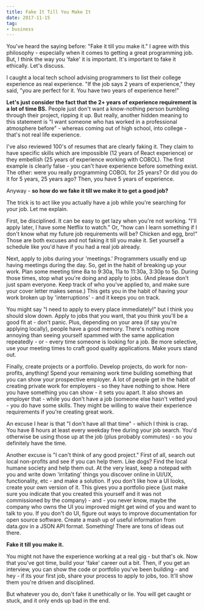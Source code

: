 ```yaml
---
title: Fake It Till You Make It
date: 2017-11-15
tag:
- business
---
```

You've heard the saying before: "Fake it till you make it."  I agree with this philosophy - especially when it comes to getting a great programming job.  But, I think the way you 'fake' it is important.  It's important to fake it ethically.  Let's discuss.

<!--more-->

I caught a local tech school advising programmers to list their college experience as real experience.  "If the job says 2 years of experience," they said, "you are perfect for it. You have two years of experience here!"

**Let's just consider the fact that the 2+ years of experience requirement is a lot of time BS.**  People just don't want a know-nothing person bumbling through their project, ripping it up.  But really, another hidden meaning to this statement is "I want someone who has worked in a professional atmosphere before" - whereas coming out of high school, into college - that's not real life experience.

I've also reviewed 100's of resumes that are clearly faking it.  They claim to have specific skills which are impossible (12 years of React experience) or they embellish (25 years of experience working with COBOL).  The first example is clearly false - you can't have experience before something exist.  The other: were you really programming COBOL for 25 years? Or did you do it for 5 years, 25 years ago?  Then, you have 5 years of experience.

Anyway - **so how do we fake it till we make it to get a good job?**

The trick is to act like you actually have a job while you're searching for your job.  Let me explain.

First, be disciplined. It can be easy to get lazy when you're not working.  "I'll apply later, I have some Netflix to watch." Or, "how can I learn something if I don't know what my future job requirements will be? Chicken and egg, bro!"  Those are both excuses and not faking it till you make it.  Set yourself a schedule like you'd have if you had a real job already.

Next, apply to jobs during your 'meetings.'  Programmers usually end up having meetings during the day.  So, get in the habit of breaking up your work.  Plan some meeting time 8a to 9:30a, 11a to 11:30a, 3:30p to 5p.  During those times, stop what you're doing and apply to jobs.  (And please don't just spam everyone. Keep track of who you've applied to, and make sure your cover letter makes sense.)  This gets you in the habit of having your work broken up by 'interruptions' - and it keeps you on track.

You might say "I need to apply to every place immediately!" but I think you should slow down.  Apply to jobs that you want, that you think you'll be a good fit at - don't panic.  Plus, depending on your area (if say you're applying locally), people have a good memory.  There's nothing more annoying than seeing yourself spammed with the same application repeatedly - or - every time someone is looking for a job.  Be more selective, use your meeting times to craft good quality applications.  Make yours stand out.

Finally, create projects or a portfolio.  Develop projects, do work for non-profits, anything!  Spend your remaining work time building something that you can show your prospective employer.  A lot of people get in the habit of creating private work for employers - so they have nothing to show.  Here you have something you can show - it sets you apart.  It also shows an employer that - while you don't have a job (someone else hasn't vetted you) - you do have some skills.  They might be willing to waive their experience requirements if you're creating great work.

An excuse I hear is that "I don't have all that time" - which I think is crap.  You have 8 hours at least every weekday free during your job search.  You'd otherwise be using those up at the job (plus probably commutes) - so you definitely have the time.  

Another excuse is "I can't think of any good project."  First of all, search out local non-profits and see if you can help them.  Like dogs? Find the local humane society and help them out.  At the very least, keep a notepad with you and write down 'irritating' things you discover online in UI/UX, functionality, etc - and make a solution.  If you don't like how a UI looks, create your own version of it.  This gives you a portfolio piece (just make sure you indicate that you created this yourself and it was not commissioned by the company) - and - you never know, maybe the company who owns the UI you improved might get wind of you and want to talk to you.  If you don't do UI, figure out ways to improve documentation for open source software.  Create a mash up of useful information from data.gov in a JSON API format.  Something!  There are tons of ideas out there.

**Fake it till you make it.**

You might not have the experience working at a real gig - but that's ok.  Now that you've got time, build your 'fake' career out a bit.  Then, if you get an interview, you can show the code or portfolio you've been building - and hey - if its your first job, share your process to apply to jobs, too. It'll show them you're driven and disciplined.

But whatever you do, don't fake it unethically or lie. You will get caught or stuck, and it only ends up bad in the end.